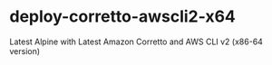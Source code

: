 # deploy-corretto-awscli2-x64

Latest Alpine with Latest Amazon Corretto and AWS CLI v2 (x86-64 version)